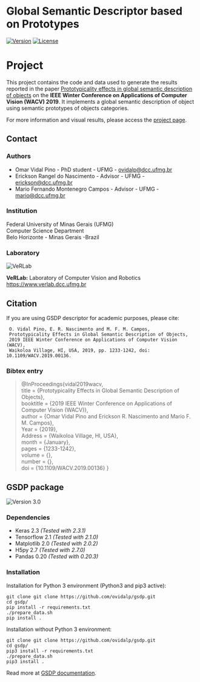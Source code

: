 # Global Semantic Descriptor based on Prototypes
[![Version](https://img.shields.io/badge/version-1.1.0-brightgreen.svg)](https://www.verlab.dcc.ufmg.br/global-semantic-description)
[![License](https://img.shields.io/badge/license-GPL--3.0-blue.svg)](LICENSE)

# Project #

This project contains the code and data used to generate the results reported in the paper [Prototypicality effects in global semantic description of objects](https://www.verlab.dcc.ufmg.br/global-semantic-description/wacv2019/) on the **IEEE Winter Conference on Applications of Computer Vision (WACV) 2019**. It implements a global semantic description of object using semantic prototypes of objects categories.

For more information and visual results, please access the [project page](https://www.verlab.dcc.ufmg.br/global-semantic-description/).

## Contact ##

### Authors ###

* Omar Vidal Pino - PhD student - UFMG - ovidalp@dcc.ufmg.br
* Erickson Rangel do Nascimento - Advisor - UFMG - erickson@dcc.ufmg.br
* Mario Fernando Montenegro Campos - Advisor - UFMG - mario@dcc.ufmg.br

### Institution ###

Federal University of Minas Gerais (UFMG)  
Computer Science Department  
Belo Horizonte - Minas Gerais -Brazil 

### Laboratory ###

![VeRLab](https://www.dcc.ufmg.br/dcc/sites/default/files/public/verlab-logo.png)

**VeRLab:** Laboratory of Computer Vision and Robotics   
https://www.verlab.dcc.ufmg.br

## Citation ##

If you are using GSDP descriptor for academic purposes, please cite:
     
     O. Vidal Pino, E. R. Nascimento and M. F. M. Campos, 
     Prototypicality Effects in Global Semantic Description of Objects,
     2019 IEEE Winter Conference on Applications of Computer Vision (WACV), 
     Waikoloa Village, HI, USA, 2019, pp. 1233-1242, doi: 10.1109/WACV.2019.00136.
     
### Bibtex entry ###

>@InProceedings{vidal2019wacv,  
>title = {Prototypicality Effects in Global Semantic Description of Objects},  
booktitle = {2019 IEEE Winter Conference on Applications of Computer Vision (WACV)},  
>author = {Omar Vidal Pino and Erickson R. Nascimento and Mario F. M. Campos},  
>Year = {2019},  
>Address = {Waikoloa Village, HI, USA},  
>month = {January},  
>pages = {1233-1242},  
>volume = {},  
>number = {},  
>doi = {10.1109/WACV.2019.00136}
>}

     

## GSDP package ##
![Version 3.0](https://img.shields.io/pypi/pyversions/Django.svg)

### Dependencies ###

* Keras 2.3  _(Tested with 2.3.1)_  
* Tensorflow 2.1 _(Tested with 2.1.0)_
* Matplotlib 2.0 _(Tested with 2.0.2)_  
* H5py 2.7 _(Tested with 2.7.0)_ 
* Pandas 0.20 _(Tested with 0.20.3)_ 

### Installation ###

Installation for Python 3 environment (Python3 and pip3 active):

    git clone git clone https://github.com/ovidalp/gsdp.git
    cd gsdp/
    pip install -r requirements.txt 
    ./prepare_data.sh
    pip install .
   
Installation without Python 3 environment:

    git clone git clone https://github.com/ovidalp/gsdp.git
    cd gsdp/
    pip3 install -r requirements.txt 
    ./prepare_data.sh
    pip3 install .
    
Read more at [GSDP documentation](https://verlab.github.io/gsdp/).
